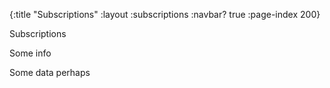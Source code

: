 {:title "Subscriptions"
 :layout :subscriptions
 :navbar? true
 :page-index 200}

Subscriptions

Some info

Some data perhaps